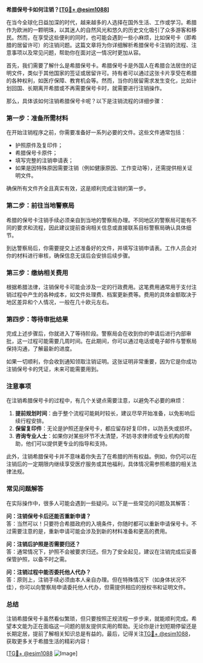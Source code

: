 **希腊保号卡如何注销？[[TG💪+ @esim1088](https://t.me/s/esim1088)]**

在当今全球化日益加深的时代，越来越多的人选择在国外生活、工作或学习。希腊作为欧洲的一颗明珠，以其迷人的自然风光和悠久的历史文化吸引了众多游客和移民。然而，在享受这些便利的同时，也可能会遇到一些小麻烦，比如保号卡（即希腊的居留许可）的注销问题。这篇文章将为你详细解析希腊保号卡注销的流程、注意事项以及常见问题，帮助你在面对这一情况时更加从容。

首先，我们需要了解什么是希腊保号卡。希腊保号卡是外国人在希腊合法居住的证明文件，类似于其他国家的签证或居留许可。持有者可以通过这张卡片享受在希腊的各种权利，如医疗保障、教育机会等。然而，当你的居留需求发生变化，比如计划回国、长期离开希腊或不再需要保号卡时，就需要进行注销操作。

那么，具体该如何注销希腊保号卡呢？以下是注销流程的详细步骤：

### **第一步：准备所需材料**
在开始注销程序之前，你需要准备好一系列必要的文件。这些文件通常包括：
- 护照原件及复印件；
- 希腊保号卡原件；
- 填写完整的注销申请表；
- 如果是因特殊原因需要注销（例如健康原因、工作变动等），还需提供相关证明文件。

确保所有文件齐全且真实有效，这是顺利完成注销的第一步。

### **第二步：前往当地警察局**
希腊的保号卡注销手续必须亲自到当地的警察局办理。不同地区的警察局可能有不同的要求和流程，因此建议提前查询相关信息或直接联系目标警察局确认具体细节。

到达警察局后，你需要提交上述准备好的文件，并填写注销申请表。工作人员会对你的材料进行审核，确保信息无误后会安排后续步骤。

### **第三步：缴纳相关费用**
根据希腊法律，注销保号卡可能会涉及一定的行政费用。这笔费用通常用于支付注销过程中产生的各种成本，如文件处理费、档案更新费等。费用的具体金额取决于地区差异和个人情况，一般在几十欧元左右。

### **第四步：等待审批结果**
完成上述步骤后，你就进入了等待阶段。警察局会在收到你的申请后进行内部审批，这一过程可能需要几周时间。在此期间，你可以通过电话或电子邮件与警察局保持沟通，了解最新的进度。

如果一切顺利，你会收到通知领取注销证明。这张证明非常重要，因为它是你成功注销保号卡的凭证，未来可能需要用到。

### **注意事项**
在注销希腊保号卡的过程中，有几个关键点需要注意，以避免不必要的麻烦：

1. **提前规划时间**：由于整个流程可能耗时较长，建议尽早开始准备，以免影响后续行程安排。
2. **保留复印件**：无论是护照还是保号卡，都应留存好复印件，以防丢失或损坏。
3. **咨询专业人士**：如果你对某些环节不太清楚，不妨寻求律师或专业机构的帮助，他们可以提供更专业的指导和支持。

此外，注销希腊保号卡并不意味着你失去了在希腊的所有权益。例如，你仍可以在注销后的一定期限内继续享受医疗服务或其他福利，具体情况需参照希腊的相关法律法规。

### **常见问题解答**
在实际操作中，很多人可能会遇到一些疑问。以下是一些常见的问题及其解答：

**问：注销保号卡后还能否重新申请？**  
答：当然可以！只要符合希腊政府的入境条件，你随时都可以重新申请保号卡。不过需要注意的是，重新申请可能会涉及到新的材料准备和更高的费用。

**问：注销后护照是否需要归还？**  
答：通常情况下，护照不会被要求归还。但为了安全起见，建议在注销完成后妥善保管护照，以备不时之需。

**问：注销过程中能否委托他人代办？**  
答：原则上，注销手续必须由本人亲自办理。但在特殊情况下（如身体状况不佳），你可以向警察局申请委托他人代办，但需提供相应的授权书和证明文件。

### **总结**
注销希腊保号卡虽然看似繁琐，但只要按照正规流程一步步来，就能顺利完成。希望本文能为正在面临这一问题的朋友提供实用的帮助。无论你是计划短期停留还是长期定居，提前了解相关知识总是有益的。最后，记得关注[TG💪+ @esim1088](https://t.me/s/esim1088)，获取更多关于希腊生活的精彩内容！

[[TG💪+ @esim1088](https://t.me/s/esim1088) ![Image](https://i.postimg.cc/4NQfJmqS/Snipaste-2025-05-13-00-14-12.png)]